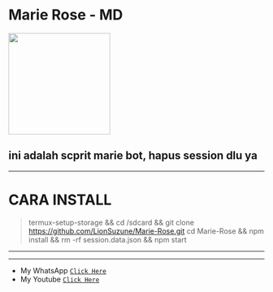 
# Marie Rose - MD

<img src="https://telegra.ph/file/5759c15431df37164371e.png" width="200" height="200"/>


ini adalah scprit marie bot, hapus session dlu ya
------

------ 
# CARA INSTALL 
> termux-setup-storage &&
> cd /sdcard &&
> git clone https://github.com/LionSuzune/Marie-Rose.git
> cd Marie-Rose &&
> npm install && 
> rm -rf session.data.json &&
> npm start
------

------ 

* My WhatsApp [`Click Here`](https://wa.me/6285795586847)
* My Youtube [`Click Here`](https://www.youtube.com/channel/UCmUIWp6ZCkBWNhMrXLQ7cLg)
